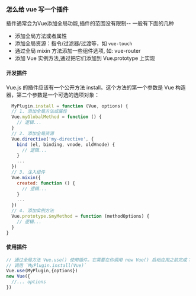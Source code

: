 ### 怎么给 vue  写一个插件
插件通常会为Vue添加全局功能,插件的范围没有限制-- 一般有下面的几种
* 添加全局方法或者属性
* 添加全局资源：指令/过滤器/过渡等，如 `vue-touch`
* 通过全局 mixin 方法添加一些组件选项, 如: vue-router
* 添加 Vue 实例方法,通过把它们添加到 Vue.prototype 上实现

#### 开发插件

Vue.js 的插件应该有一个公开方法 install。这个方法的第一个参数是 Vue 构造器，第二个参数是一个可选的选项对象：

```js
  MyPlugin.install = function (Vue, options) {
  // 1. 添加全局方法或属性
  Vue.myGlobalMethod = function () {
    // 逻辑...
  }
  // 2. 添加全局资源
  Vue.directive('my-directive', {
    bind (el, binding, vnode, oldVnode) {
      // 逻辑...
    }
    ...
  })
  // 3. 注入组件
  Vue.mixin({
    created: function () {
      // 逻辑...
    }
    ...
  })
  // 4. 添加实例方法
  Vue.prototype.$myMethod = function (methodOptions) {
    // 逻辑...
  }
}
```

#### 使用插件
```js
// 通过全局方法 Vue.use() 使用插件。它需要在你调用 new Vue() 启动应用之前完成：
// 调用 `MyPlugin.install(Vue)`
Vue.use(MyPlugin,{options})
new Vue({
  //... options
})
```
